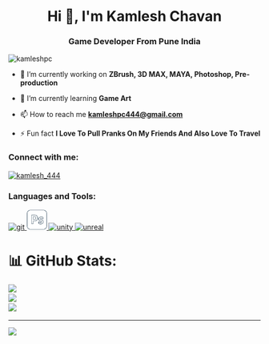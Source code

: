 <h1 align="center">Hi 👋, I'm Kamlesh Chavan</h1>
<h3 align="center">Game Developer From Pune India</h3>

<p align="left"> <img src="https://komarev.com/ghpvc/?username=kamleshpc&label=Profile%20views&color=0e75b6&style=flat" alt="kamleshpc" /> </p>

- 🔭 I’m currently working on **ZBrush, 3D MAX, MAYA, Photoshop, Pre-production**

- 🌱 I’m currently learning **Game Art**

- 📫 How to reach me **kamleshpc444@gmail.com**

- ⚡ Fun fact **I Love To Pull Pranks On My Friends And Also Love To Travel**

<h3 align="left">Connect with me:</h3>
<p align="left">
<a href="https://instagram.com/kamlesh_444" target="blank"><img align="center" src="https://raw.githubusercontent.com/rahuldkjain/github-profile-readme-generator/master/src/images/icons/Social/instagram.svg" alt="kamlesh_444" height="30" width="40" /></a>
</p>

<h3 align="left">Languages and Tools:</h3>
<p align="left"> <a href="https://git-scm.com/" target="_blank" rel="noreferrer"> <img src="https://www.vectorlogo.zone/logos/git-scm/git-scm-icon.svg" alt="git" width="40" height="40"/> </a> <a href="https://www.photoshop.com/en" target="_blank" rel="noreferrer"> <img src="https://raw.githubusercontent.com/devicons/devicon/master/icons/photoshop/photoshop-line.svg" alt="photoshop" width="40" height="40"/> </a> <a href="https://unity.com/" target="_blank" rel="noreferrer"> <img src="https://www.vectorlogo.zone/logos/unity3d/unity3d-icon.svg" alt="unity" width="40" height="40"/> </a> <a href="https://unrealengine.com/" target="_blank" rel="noreferrer"> <img src="https://raw.githubusercontent.com/kenangundogan/fontisto/036b7eca71aab1bef8e6a0518f7329f13ed62f6b/icons/svg/brand/unreal-engine.svg" alt="unreal" width="40" height="40"/> </a> </p>

# 📊 GitHub Stats:
![](https://github-readme-stats.vercel.app/api?username=kamleshpc&theme=dark&hide_border=false&include_all_commits=false&count_private=false)<br/>
![](https://nirzak-streak-stats.vercel.app/?user=kamleshpc&theme=dark&hide_border=false)<br/>
![](https://github-readme-stats.vercel.app/api/top-langs/?username=kamleshpc&theme=dark&hide_border=false&include_all_commits=false&count_private=false&layout=compact)

---
[![](https://visitcount.itsvg.in/api?id=kamleshpc&icon=0&color=0)](https://visitcount.itsvg.in)

<!-- Proudly created with GPRM ( https://gprm.itsvg.in ) -->

